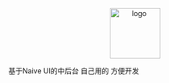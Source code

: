 
<p align="center"><img width="100" src="https://vuejs.org/images/logo.png" alt="logo"></p>

基于Naive UI的中后台 自己用的 方便开发


